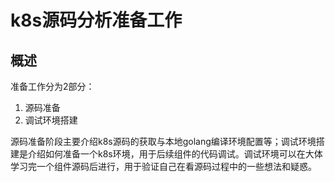 # k8s源码分析准备工作

## 概述

准备工作分为2部分：

1. 源码准备
2. 调试环境搭建

源码准备阶段主要介绍k8s源码的获取与本地golang编译环境配置等；调试环境搭建是介绍如何准备一个k8s环境，用于后续组件的代码调试。调试环境可以在大体学习完一个组件源码后进行，用于验证自己在看源码过程中的一些想法和疑惑。

